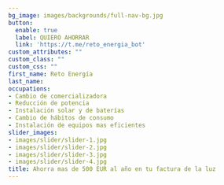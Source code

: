 ```yaml
---
bg_image: images/backgrounds/full-nav-bg.jpg
button:
  enable: true
  label: QUIERO AHORRAR
  link: 'https://t.me/reto_energia_bot'
custom_attributes: ""
custom_class: ""
custom_css: ""
first_name: Reto Energía
last_name: 
occupations:
- Cambio de comercializadora
- Reducción de potencia
- Instalación solar y de baterías
- Cambio de hábitos de consumo
- Instalación de equipos mas eficientes
slider_images:
- images/slider/slider-1.jpg
- images/slider/slider-2.jpg
- images/slider/slider-3.jpg
- images/slider/slider-4.jpg
title: Ahorra mas de 500 EUR al año en tu factura de la luz
---
```

